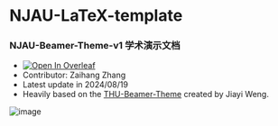 # NJAU-LaTeX-template
### NJAU-Beamer-Theme-v1 学术演示文档

- [![Open In Overleaf](https://badgen.net/badge/%20/Open%20In%20%20Overleaf/green?icon=https://images.ctfassets.net/nrgyaltdicpt/2nBkkfg5vkAEOmdJOb1BkZ/61b5fb98c52d1be763426ee58f36bc6e/ologo_square_bw.svg)](https://www.overleaf.com/latex/templates/fzu-beamer-theme-fuzhou-university/bsqkxvgrpfcn)
- Contributor: Zaihang Zhang
- Latest update in 2024/08/19
- Heavily based on the [THU-Beamer-Theme](https://www.overleaf.com/latex/templates/thu-beamer-theme/vwnqmzndvwyb) created by Jiayi Weng.

![image](https://github.com/ZhangZaiHang/NJAU-latex-template/blob/main/pic.jpeg)
